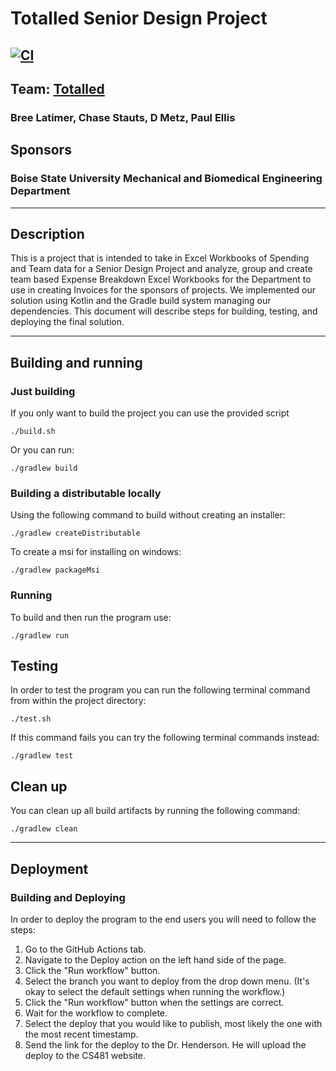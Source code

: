 # Totalled Senior Design Project
[![CI](https://github.com/cs481-ekh/s23-totalled/actions/workflows/ci.yml/badge.svg)](https://github.com/cs481-ekh/s23-totalled/actions/workflows/ci.yml)
---

## Team: [Totalled](https://cs481-ekh.github.io/s23-totalled/)
### Bree Latimer, Chase Stauts, D Metz, Paul Ellis
## Sponsors
### Boise State University Mechanical and Biomedical Engineering Department

---

## Description

This is a project that is intended to take in Excel Workbooks of Spending and Team data for a Senior Design
Project and analyze, group and create team based Expense Breakdown Excel Workbooks for the Department to use
in creating Invoices for the sponsors of projects. We implemented our solution using Kotlin and the Gradle
build system managing our dependencies. This document will describe steps for building, testing, and deploying
the final solution.

--- 

## Building and running
### Just building
If you only want to build the project you can use the provided script
```console
./build.sh
```
Or you can run:
```console
./gradlew build
```

### Building a distributable locally
Using the following command to build without creating an installer:
```console
./gradlew createDistributable
```

To create a msi for installing on windows:
```console
./gradlew packageMsi
```

### Running
To build and then run the program use:
```console
./gradlew run
```

## Testing

In order to test the program you can run the following terminal command from within the project directory:

```console
./test.sh
```

If this command fails you can try the following terminal commands instead:

```console
./gradlew test
```

## Clean up

You can clean up all build artifacts by running the following command:

```console
./gradlew clean
```

---

## Deployment

### Building and Deploying

In order to deploy the program to the end users you will need to follow the steps:

1. Go to the GitHub Actions tab.
2. Navigate to the Deploy action on the left hand side of the page.
3. Click the "Run workflow" button.
4. Select the branch you want to deploy from the drop down menu. (It's okay to select the default settings when running the workflow.)
5. Click the "Run workflow" button when the settings are correct.
6. Wait for the workflow to complete.
7. Select the deploy that you would like to publish, most likely the one with the most recent timestamp.
8. Send the link for the deploy to the Dr. Henderson. He will upload the deploy to the CS481 website.

